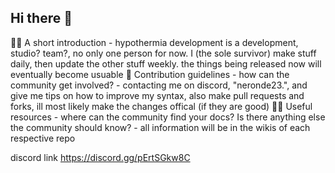 ## Hi there 👋



🙋‍♀️ A short introduction - hypothermia development is a development, studio? team?, no only one person for now. I (the sole survivor) make stuff daily, then update the other stuff weekly. the things being released now will eventually become usuable 
🌈 Contribution guidelines - how can the community get involved? - contacting me on discord, "neronde23.", and give me tips on how to improve my syntax, also make pull requests and forks, ill most likely make the changes offical (if they are good)
👩‍💻 Useful resources - where can the community find your docs? Is there anything else the community should know? - all information will be in the wikis of each respective repo

discord link
https://discord.gg/pErtSGkw8C
